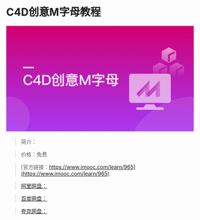 # C4D创意M字母教程

![img](../../assets/5fe443020001d91405400304.jpg)

> 简介：

> 价格：免费

> [官方链接：https://www.imooc.com/learn/965](https://www.imooc.com/learn/965)

> [阿里网盘：]()

> [百度网盘：]()

> [夸克网盘：]()
